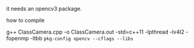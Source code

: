 
it needs an opencv3 package.

how to compile

g++ ClassCamera.cpp -o ClassCamera.out -std=c++11 -lpthread -lv4l2 -fopenmp -ltbb `pkg-config opencv --cflags --libs`
